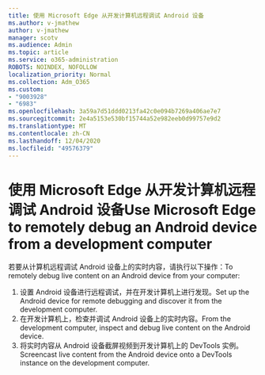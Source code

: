 ```yaml
---
title: 使用 Microsoft Edge 从开发计算机远程调试 Android 设备
ms.author: v-jmathew
author: v-jmathew
manager: scotv
ms.audience: Admin
ms.topic: article
ms.service: o365-administration
ROBOTS: NOINDEX, NOFOLLOW
localization_priority: Normal
ms.collection: Adm_O365
ms.custom:
- "9003928"
- "6983"
ms.openlocfilehash: 3a59a7d51ddd0213fa42c0e094b7269a406ae7e7
ms.sourcegitcommit: 2e4a5153e530bf15744a52e982eeb0d99757e9d2
ms.translationtype: MT
ms.contentlocale: zh-CN
ms.lasthandoff: 12/04/2020
ms.locfileid: "49576379"
---
```

# <a name="use-microsoft-edge-to-remotely-debug-an-android-device-from-a-development-computer"></a><span data-ttu-id="4cf23-102">使用 Microsoft Edge 从开发计算机远程调试 Android 设备</span><span class="sxs-lookup"><span data-stu-id="4cf23-102">Use Microsoft Edge to remotely debug an Android device from a development computer</span></span>

<span data-ttu-id="4cf23-103">若要从计算机远程调试 Android 设备上的实时内容，请执行以下操作：</span><span class="sxs-lookup"><span data-stu-id="4cf23-103">To remotely debug live content on an Android device from your computer:</span></span>

1. <span data-ttu-id="4cf23-104">设置 Android 设备进行远程调试，并在开发计算机上进行发现。</span><span class="sxs-lookup"><span data-stu-id="4cf23-104">Set up the Android device for remote debugging and discover it from the development computer.</span></span>
2. <span data-ttu-id="4cf23-105">在开发计算机上，检查并调试 Android 设备上的实时内容。</span><span class="sxs-lookup"><span data-stu-id="4cf23-105">From the development computer, inspect and debug live content on the Android device.</span></span>
3. <span data-ttu-id="4cf23-106">将实时内容从 Android 设备截屏视频到开发计算机上的 DevTools 实例。</span><span class="sxs-lookup"><span data-stu-id="4cf23-106">Screencast live content from the Android device onto a DevTools instance on the development computer.</span></span>
